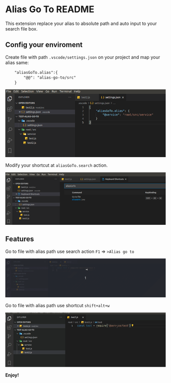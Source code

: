 # Alias Go To README

This extension replace your alias to absolute path and auto input to your search file box.

## Config your enviroment

Create file with path `.vscode/settings.json` on your project and map your alias same: 

```
    "aliasGoTo.alias":{
        "@@": "alias-go-to/src"
    }
```

![alt text](https://raw.githubusercontent.com/lcnghia95/alias-go-to/master/images/setting.png "setting")


Modify your shortcut at `aliasGoTo.search` action.

![alt text](https://raw.githubusercontent.com/lcnghia95/alias-go-to/master/images/command.png "command")

## Features


Go to file with alias path use search action `F1` => `>Alias go to`
 
![alt text](https://raw.githubusercontent.com/lcnghia95/alias-go-to/master/images/jump2.gif "demo")


Go to file with alias path use shortcut `shift+alt+w`
 
![alt text](https://raw.githubusercontent.com/lcnghia95/alias-go-to/master/images/jump.gif "demo")

**Enjoy!**
